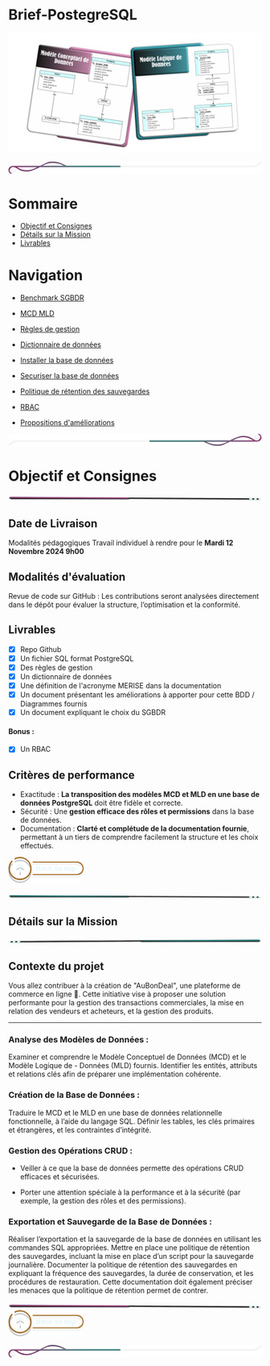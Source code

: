# Brief-PostegreSQL

![Brief_main_title](assets/img/Brief_title_last.png)

![border](assets/line/border_l.png)

# Sommaire

- [Objectif et Consignes](#objectif-et-consignes)
- [Détails sur la Mission](#détails-sur-la-mission)
- [Livrables](#livrables)

# Navigation

- [Benchmark SGBDR](./doc/benchmark-sgbdr.md)
- [MCD MLD](./doc/mcd-mld.md)
- [Règles de gestion](doc/regles-gestion.md)

- [Dictionnaire de données](./BDD/dictionnaire-de-donnees.md)
- [Installer la base de données](./doc/installation-bdd.md)
- [Securiser la base de données](./securite/securisation-bdd.md)
- [Politique de rétention des sauvegardes](./BDD/regles-de-sauvegardes.md)
- [RBAC](./securite/rbac.md)
- [Propositions d'améliorations](./doc/proposition-amelioration.md)

![border](assets/line/border_b.png)

# Objectif et Consignes

![border](assets/line/line_pink_point_l.png)

## Date de Livraison

Modalités pédagogiques
Travail individuel à rendre pour le **Mardi 12 Novembre 2024 9h00**

## Modalités d'évaluation

Revue de code sur GitHub : Les contributions seront analysées directement dans le dépôt pour évaluer la structure, l’optimisation et la conformité.

## Livrables

- [x] Repo Github
- [x] Un fichier SQL format PostgreSQL
- [x] Des règles de gestion
- [x] Un dictionnaire de données
- [x] Une définition de l'acronyme MERISE dans la documentation
- [x] Un document présentant les améliorations à apporter pour cette BDD / Diagrammes fournis
- [x] Un document expliquant le choix du SGBDR

#### Bonus :

- [x] Un RBAC

## Critères de performance

- Exactitude : **La transposition des modèles MCD et MLD en une base de données PostgreSQL** doit être fidèle et correcte.
- Sécurité : Une **gestion efficace des rôles et permissions** dans la base de données.
- Documentation : **Clarté et complétude de la documentation fournie**, permettant à un tiers de comprendre facilement la structure et les choix effectués.

<a href="#sommaire">
  <img src="assets/button/back_to_top.png" alt="Home page" style="width: 150px; height: auto;">
</a>

![border](assets/line/line_teal_point_l.png)

## Détails sur la Mission

![border](assets/line/line_teal_point_r.png)

## Contexte du projet

Vous allez contribuer à la création de "AuBonDeal", une plateforme de commerce en ligne 🚀. Cette initiative vise à proposer une solution performante pour la gestion des transactions commerciales, la mise en relation des vendeurs et acheteurs, et la gestion des produits.

---

### Analyse des Modèles de Données :

Examiner et comprendre le Modèle Conceptuel de Données (MCD) et le Modèle Logique de - Données (MLD) fournis.
Identifier les entités, attributs et relations clés afin de préparer une implémentation cohérente.
​

### Création de la Base de Données :

Traduire le MCD et le MLD en une base de données relationnelle fonctionnelle, à l’aide du langage SQL. Définir les tables, les clés primaires et étrangères, et les contraintes d’intégrité.

### Gestion des Opérations CRUD :

- Veiller à ce que la base de données permette des opérations CRUD efficaces et sécurisées.

- Porter une attention spéciale à la performance et à la sécurité (par exemple, la gestion des rôles et des permissions).
  ​

### Exportation et Sauvegarde de la Base de Données :

Réaliser l’exportation et la sauvegarde de la base de données en utilisant les commandes SQL appropriées.
Mettre en place une politique de rétention des sauvegardes, incluant la mise en place d’un script pour la sauvegarde journalière.
Documenter la politique de rétention des sauvegardes en expliquant la fréquence des sauvegardes, la durée de conservation, et les procédures de restauration. Cette documentation doit également préciser les menaces que la politique de rétention permet de contrer.

![border](assets/line/line_pink_point_l.png)
<a href="#sommaire">
<img src="assets/button/back_to_top.png" alt="Home page" style="width: 150px; height: auto;">
</a>

![border](assets/line/border_l.png)
